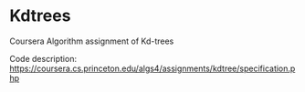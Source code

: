 # Kdtrees
Coursera Algorithm assignment of Kd-trees

Code description: https://coursera.cs.princeton.edu/algs4/assignments/kdtree/specification.php
